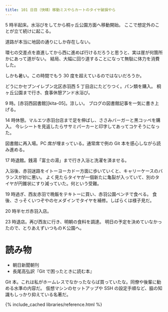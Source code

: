 ```yaml
---
title: 101 日目（快晴）移動ミスやらカートのタイヤ破損やら
---
```


5 時半起床。水浴びをしてから桐ヶ丘公園方面へ移動開始。
ここで想定外のことが立て続けに起こる。

道路が本当に地図の通りにしか存在しない。

環七の交差点を直進してから西に進めば行けるだろうと思うと、実は崖が何箇所かにあって道がない。
結局、大幅に回り道することになって無駄に体力を消費した。

しかも暑い。この時間でもう 30 度を超えているのではないだろうか。

どうにかセブンイレブン北区赤羽西 5 丁目店にたどりつく。パン類を購入。
桐ヶ丘公園まで行き、食事休憩アンド水浴び。

9 時。[赤羽西図書館][kita-05]。涼しい。
ブログの図書館記事を一気に書き上げる。

14 時休憩。マルエツ赤羽台店まで足を伸ばし、ささみバーガーと黒コッペを購入。
今レシートを見返したらササミパーカーと印字してあってコケそうになった。

図書館に再入場。PC 席が埋まっている。通常席で例の Git 本を感心しながら読み進める。

17 時退館。銭湯「富士の湯」まで行き入浴と洗濯を済ませる。

入浴後、赤羽迷路をイトーヨーカドー方面に歩いていくと、キャリーケースのバランスが妙に悪い。
よく見たらタイヤが一個新たに亀裂が入っていて、別のタイヤが円錐状にすり減っていた。何という受難。

19 時過ぎ、西友赤羽で晩飯をテキトーに買い、赤羽公園ベンチで食べる。
食後、さっそくいつぞやのセメダインでタイヤを補修。しばらくは様子見だ。

20 時半セガ赤羽入店。

23 時退店。再び西友に行き、明朝の食料を調達。
明日の予定を決めていなかったので、とりあえずいつものＫ公園へ。

# 読み物

* 朝日新聞朝刊
* 長尾高弘訳『Git で困ったときに読む本』

Git 本。これは私がホームレスでなかったならば買っていたな。同僚や後輩に勧める水準の内容だ。
仮想マシンのセットアップや SSH の設定手順など、脇の知識もしっかり抑えている名著だ。

{% include_cached libraries/reference.html %}
